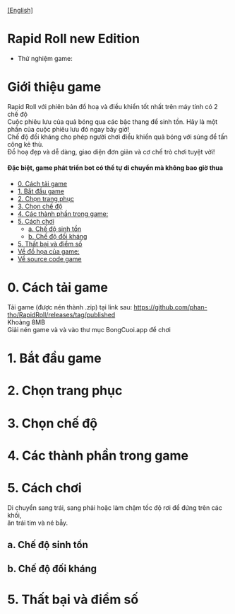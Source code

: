 [[English]](README_en.md)

# Rapid Roll new Edition

- Thử nghiệm game: 

# Giới thiệu game
  Rapid Roll với phiên bản đồ hoạ và điều khiển tốt nhất trên máy tính có 2 chế độ<br/>
  Cuộc phiêu lưu của quả bóng qua các bậc thang để sinh tồn. Hãy là một phần của cuộc phiêu lưu đó ngay bây giờ!<br/>
  Chế độ đồi kháng cho phép người chơi điều khiển quả bóng với súng để tấn công kẻ thù.<br/>
  Đồ hoạ đẹp và dễ dàng, giao diện đơn giản và cơ chế trò chơi tuyệt vời!
#### Đặc biệt, game phát triển bot có thể tự di chuyển mà không bao giờ thua
- [0. Cách tải game](#0-cách-tải-game)
- [1. Bắt đầu game](#1-bắt-đầu-game)
- [2. Chọn trang phục](#2-chọn-trang-phục)
- [3. Chọn chế độ](#3-chọn-chế-độ)
- [4. Các thành phần trong game:](#4-các-thành-phần-trong-game)
- [5. Cách chơi](#5-cách-chơi)
    * [a. Chế độ sinh tồn](#a-chế-độ-sinh-tồn)
    * [b. Chế độ đối kháng](#b-chế-độ-đối-kháng)
- [5. Thất bại và điểm số](#5-thất-bại-và-điểm-số)
- [Về đồ họa của game:](#về-đồ-họa-của-game)
- [Về source code game](#về-source-code-game)

# 0. Cách tải game

Tải game (được nén thành .zip) tại link
sau: https://github.com/phan-tho/RapidRoll/releases/tag/published<br/>
Khoảng 8MB<br/>
Giải nén game và và vào thư mục BongCuoi.app để chơi<br/>

# 1. Bắt đầu game

# 2. Chọn trang phục


# 3. Chọn chế độ

# 4. Các thành phần trong game

# 5. Cách chơi
Di chuyển sang trái, sang phải hoặc làm chậm tốc độ rơi để đứng trên các khối,<br/>
ăn trái tim và né bẫy.

## a. Chế độ sinh tồn


## b. Chế độ đối kháng


# 5. Thất bại và điểm số

